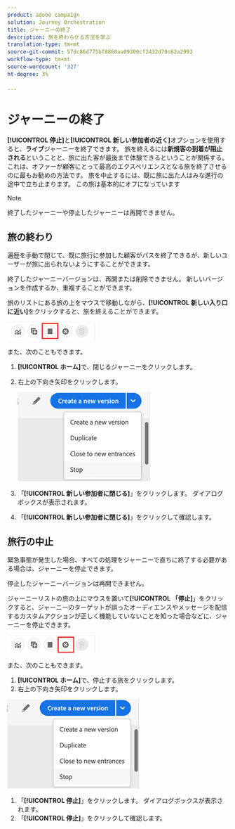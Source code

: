 ```yaml
---
product: adobe campaign
solution: Journey Orchestration
title: ジャーニーの終了
description: 旅を終わらせる方法を学ぶ
translation-type: tm+mt
source-git-commit: 57dc86d775bf8860aa09300cf2432d70c62a2993
workflow-type: tm+mt
source-wordcount: '327'
ht-degree: 3%

---
```



# ジャーニーの終了

**[!UICONTROL 停止]**&#x200B;と&#x200B;**[!UICONTROL 新しい参加者の近く]**&#x200B;オプションを使用すると、**ライブ**&#x200B;ジャーニーを終了できます。 旅を終えるには&#x200B;**新規客の到着が阻止される**&#x200B;ということと、旅に出た客が最後まで体験できるということが関係する。 これは、オファーが顧客にとって最高のエクスペリエンスとなる旅を終了させるのに最もお勧めの方法です。 旅を中止するには、既に旅に出た人はみな進行の途中で立ち止まります。 この旅は基本的にオフになっています

>[!NOTE]
>
>終了したジャーニーや停止したジャーニーは再開できません。

## 旅の終わり

遍歴を手動で閉じて、既に旅行に参加した顧客がパスを終了できるが、新しいユーザーが旅に出られないようにすることができます。

終了したジャーニーバージョンは、再開または削除できません。 新しいバージョンを作成するか、重複することができます。

旅のリストにある旅の上をマウスで移動しながら、**[!UICONTROL 新しい入り口に近い]**&#x200B;をクリックすると、旅を終えることができます。

![](../assets/do-not-localize/journey-finish-quick-action.png)

また、次のこともできます。

1. **[!UICONTROL ホーム]**&#x200B;で、閉じるジャーニーをクリックします。
1. 右上の下向き矢印をクリックします。

   ![](../assets/finish_drop_down_list.png)

1. 「**[!UICONTROL 新しい参加者に閉じる]**」をクリックします。 ダイアログボックスが表示されます。
1. 「**[!UICONTROL 新しい参加者に閉じる]**」をクリックして確認します。

## 旅行の中止

緊急事態が発生した場合、すべての処理をジャーニーで直ちに終了する必要がある場合は、ジャーニーを停止できます。

停止したジャーニーバージョンは再開できません。

ジャーニーリストの旅の上にマウスを置いて&#x200B;**[!UICONTROL 「停止]**」をクリックすると、ジャーニーのターゲットが誤ったオーディエンスやメッセージを配信するカスタムアクションが正しく機能していないことを知った場合などに、ジャーニーを停止できます。

![](../assets/do-not-localize/journey-stop-quick-action.png)

また、次のこともできます。

1. **[!UICONTROL ホーム]**&#x200B;で、停止する旅をクリックします。
1. 右上の下向き矢印をクリックします。

![](../assets/finish_drop_down_list.png)

1. 「**[!UICONTROL 停止]**」をクリックします。 ダイアログボックスが表示されます。
1. 「**[!UICONTROL 停止]**」をクリックして確認します。
